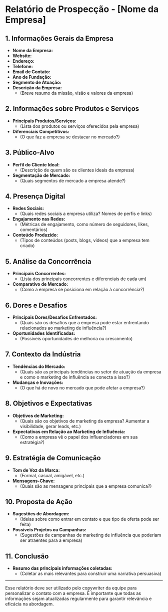 # Relatório de Prospecção - [Nome da Empresa]

## 1. Informações Gerais da Empresa
- **Nome da Empresa:**
- **Website:**
- **Endereço:**
- **Telefone:**
- **Email de Contato:**
- **Ano de Fundação:**
- **Segmento de Atuação:**
- **Descrição da Empresa:**
  - (Breve resumo da missão, visão e valores da empresa)
  
## 2. Informações sobre Produtos e Serviços
- **Principais Produtos/Serviços:**
  - (Lista dos produtos ou serviços oferecidos pela empresa)
- **Diferenciais Competitivos:**
  - (O que faz a empresa se destacar no mercado?)
  
## 3. Público-Alvo
- **Perfil do Cliente Ideal:**
  - (Descrição de quem são os clientes ideais da empresa)
- **Segmentação de Mercado:**
  - (Quais segmentos de mercado a empresa atende?)
  
## 4. Presença Digital
- **Redes Sociais:**
  - (Quais redes sociais a empresa utiliza? Nomes de perfis e links)
- **Engajamento nas Redes:**
  - (Métricas de engajamento, como número de seguidores, likes, comentários)
- **Conteúdo Produzido:**
  - (Tipos de conteúdos (posts, blogs, vídeos) que a empresa tem criado)

## 5. Análise da Concorrência
- **Principais Concorrentes:**
  - (Lista dos principais concorrentes e diferenciais de cada um)
- **Comparativo de Mercado:**
  - (Como a empresa se posiciona em relação à concorrência?)
  
## 6. Dores e Desafios
- **Principais Dores/Desafios Enfrentados:** 
  - (Quais são os desafios que a empresa pode estar enfrentando relacionados ao marketing de influência?)
- **Oportunidades Identificadas:**
  - (Possíveis oportunidades de melhoria ou crescimento)

## 7. Contexto da Indústria
- **Tendências do Mercado:**
  - (Quais são as principais tendências no setor de atuação da empresa e como o marketing de influência se conecta a isso?)
- **Mudanças e Inovações:**
  - (O que há de novo no mercado que pode afetar a empresa?)

## 8. Objetivos e Expectativas
- **Objetivos de Marketing:**
  - (Quais são os objetivos de marketing da empresa? Aumentar a visibilidade, gerar leads, etc.)
- **Expectativas em Relação ao Marketing de Influência:**
  - (Como a empresa vê o papel dos influenciadores em sua estratégia?)

## 9. Estratégia de Comunicação
- **Tom de Voz da Marca:**
  - (Formal, casual, amigável, etc.)
- **Mensagens-Chave:**
  - (Quais são as mensagens principais que a empresa comunica?)

## 10. Proposta de Ação
- **Sugestões de Abordagem:**
  - (Ideias sobre como entrar em contato e que tipo de oferta pode ser feita)
- **Possíveis Projetos ou Campanhas:**
  - (Sugestões de campanhas de marketing de influência que poderiam ser atraentes para a empresa)

## 11. Conclusão
- **Resumo das principais informações coletadas:**
  - (Coletar as mais relevantes para construir uma narrativa persuasiva)

---

Esse relatório deve ser utilizado pelo copywriter da equipe para personalizar o contato com a empresa. É importante que todas as informações sejam atualizadas regularmente para garantir relevância e eficácia na abordagem.